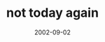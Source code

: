 ---
layout: base.njk
title : 'not today again' 
view_title : 'not today again' 
year : '2002' 
date : '2002-09-02' 
img_file : '/drawing/nottodayagain.png' 
html_file : 'nottodayagain' 
next_html : 'thisisntadream3.html' 
year_order : '151' 
permalink : "title/{{html_file}}.html"
---